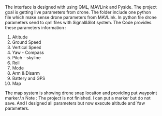   The interface is designed with using QML, MAVLink and Pyside. The project goal is getting live parameters from drone. The folder include one python file which make sense drone parameters from MAVLink. In python file drone parameters send to qml files with Signal&Slot system. 
The Code provides these parameters information : 
1) Altitude
2) Ground Speed
3) Vertical Speed
4) Yaw - Compass
5) Pitch - skyline
6) Roll
7) Mode
8) Arm & Disarm
9) Battery and GPS
10) Map

  The map system is showing drone snap locaiton and providing put waypoint marker.\n
  Note : The project is not finished. I can put a marker but do not save. And I designed all parameters but now execute altitude and Yaw parameters.
